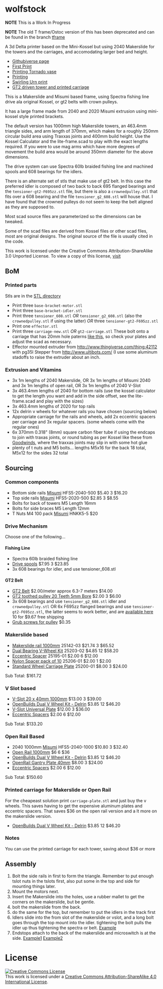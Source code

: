 wolfstock
=========

__NOTE__ This is a Work In Progress

__NOTE__ The old T frame/Ostoc version of this has been deprecated and can be found in the branch [tframe](https://github.com/wolfmanjm/wolfstock/tree/tframe)


A 3d Delta printer based on the Mini-Kossel but using 2040 Makerslide for the
towers and the carriages, and accomodating larger bed and height.

* [Githubiverse page](http://wolfmanjm.github.com/wolfstock)
* [First Print](http://www.youtube.com/watch?v=khotvR7Lyf4)
* [Printing Tornado vase](http://www.youtube.com/watch?v=ChUlHnQ6QRw)
* [Printing](http://youtu.be/xLpwUxT9Mxs)
* [Swirling Urn print](http://flic.kr/p/fC9EcJ)
* [GT2 driven tower and printed carriage](http://youtu.be/qPsmmmQ1G40)

This is a Makerslide and Misumi based frame, using Spectra fishing
line drive ala original Kossel, or gt2 belts with crown pulleys.

It has a large frame made from 2040 and 2020 Misumi extrusion using
mini-kossel style printed brackets.

The default version has 1000mm high Makerslide towers, an 463.4mm triangle
sides, and arm length of 370mm, which makes for a roughly 250mm circular build
area using Traxxas joints and 400mm build height. Use the Kossel Calculator
and the lite-frame.scad to play with the exact lengths required. If you were
to use mag arms which have more degrees of movement the build area would be
around 350mm diameter for the above dimensions.

The drive system can use Spectra 60lb braided fishing line and machined spools
and 608 bearings for the idlers.

There is an alternate set of stls that make use of gt2 belt. In this case the
preferred idler is composed of two back to back 695 flanged bearings and the
`tensioner-gt2-F695zz.stl` file, but there is also a `crownedpulley.stl` that fits
over a 608 bearing and the file `tensioner_g2_608.stl` will house that. I have
found that the crowned pulleys do not seem to keep the belt aligned as they
are supposed to.

Most scad source files are parameterized so the dimensions can be
tweaked.

Some of the scad files are derived from Kossel files or other scad files, most
are original designs. The original source of the file is usually cited in the
code.

This work is licensed under the Creative Commons
Attribution-ShareAlike 3.0 Unported License. To view a copy of this
license, [visit](http://creativecommons.org/licenses/by-sa/3.0/)


## BoM

### Printed parts
Stls are in the
[STL directory](https://github.com/wolfmanjm/wolfstock/tree/master/stl)

* Print three `base-bracket-motor.stl`
* Print three `base-bracket-idler.stl`
* Print three `tensioner_608.stl` *OR* `tensioner_g2_608.stl` (also the `crownedpulley.stl` if using the latter) *OR* three `tensioner-gt2-F695zz.stl`
* Print one `effector.stl`
* Print three `carriage-new.stl` *OR* `gt2-carriage.stl` These bolt onto a carriage that has
  20mm hole paterns
  [like this](https://www.inventables.com/technologies/standard-wheel-carriage-plate),
  so check your plates and adjust the scad as necessary.
* Effector mounted extruder from http://www.thingiverse.com/thing:42112 with pg35l Stepper from http://www.ultibots.com/ (I use some aluminum stadoffs to raise the extruder about an inch.

### Extrusion and Vitamins
* 3x 1m lengths of 2040 Makerslide, OR 3x 1m lengths of Misumi 2040 and
  3x 1m lengths of open rail, OR 3x 1m lengths of 2040 V-Slot
* 3x 463.4mm lengths of 2040 for bottom rails (use the kossel
  calculator to get the length you want and add in the side offset,
  see the lite-frame.scad and play with the sizes)
* 3x 463.4mm lengths of 2020 for top rails
* 12x delrin v wheels for whatever rails you have chosen (sourcing
  below)
* Appropriate carriage for the rails and wheels, add 2x eccentric
  spacers per carriage and 3x regular spacers. (some wheels come with
  the regular ones)
* 6x 370mm 0.318" (8mm) square carbon fiber tube if using the endcaps to join
  with traxas joints, or round tubing as per Kossel like these from
  [Goodwinds](http://goodwinds.com/20015.html), where the traxxas joints may slip in with some hot glue
* plenty of t nuts and M5 bolts...
  lengths M5x16 for the back 18 total, M5x12 for the sides 32 total


## Sourcing

### Common components

* Bottom side rails [Misumi][] HFS5-2040-500 $5.40 3 $16.20
* Top side rails  [Misumi][] HFS5-2020-500 $2.85 3 $8.55
* Bolts for back of towers M5 Length 16mm
* Bolts for side braces M5 Length 12mm
* T Nuts M4 100 pack  [Misumi][] HNKK5-5 $20

### Drive Mechanism

Choose one of the following...

#### Fishing Line
* Spectra 60lb braided fishing line
* [Drive spools](http://3d.grabercars.com/?product=filament-drive-reel-grooved-delrin-18mm-o-d-for-kossel) $7.95 3 $23.85
* 3x 608 bearings for idler, and use tensioner_608.stl

#### GT2 Belt
* [GT2 Belt](http://www.robotdigg.com/product/10/Open-Ended-6mm-Width-GT2-Belt) $2.00/meter approx 6.3-7 meters $14.00
* [GT2 toothed pulley 20 Teeth 5mm Bore](http://www.robotdigg.com/product/9/GT2-Pulley-20-Teeth-5mm-Bore) $2.00 3 $6.00
* 3x 608 bearings and use `tensioner_g2_608.stl` idler and `crownedpulley.stl` OR
  6x F695zz flanged bearings and use `tensioner-gt2-F695zz.stl`, the latter seems to work better, and are
  [available here](http://www.ebay.com/itm/180915657724) 10 for $9.67 free shipping
* [Grub screws for pulley](http://www.robotdigg.com/product/17/M3*4-Grub-Screw-PACK-SET-for-Timing-Pulleys) $0.35

### Makerslide based
* [Makerslide rail 1000mm](https://www.inventables.com/technologies/makerslide) 25142-03 $21.74 3 $65.52
* [Dual Bearing V-Wheel Kit](https://www.inventables.com/technologies/dual-bearing-v-wheel-kit) 25203-02 $4.85 12 $58.20
* [Eccentric Spacer](https://www.inventables.com/technologies/eccentric-spacer) 25195-01 $2.00 6 $12.00
* [Nylon Spacer pack of 10](https://www.inventables.com/technologies/nylon-natural-color-spacer) 25206-01 $2.00 1 $2.00
* [Standard Wheel Carriage Plate](https://www.inventables.com/technologies/standard-wheel-carriage-plate) 25200-01 $8.00 3 $24.00

Sub Total: $161.72

### V Slot based
* [V-Slot 20 x 40mm 1000mm](http://openbuildspartstore.com/v-slot-20-x-40mm/) $13.00 3 $39.00
* [OpenBuilds Dual V Wheel Kit - Delrin](http://openbuildspartstore.com/openbuilds-dual-v-wheel-kit-delrin/) $3.85 12 $46.20
* [V-Slot Universal Plate](http://openbuildspartstore.com/v-slot-universal-plate) $12.00 3 $36.00
* [Eccentric Spacers](http://openbuildspartstore.com/eccentric-spacers/) $2.00 6 $12.00

Sub Total: $133.20

### Open Rail Based
* 2040 1000mm  [Misumi][] HFS5-2040-1000 $10.80 3 $32.40
* [Open Rail 1000mm](http://openbuildspartstore.com/openrail-black-anodized/) $6 6 $36
* [OpenBuilds Dual V Wheel Kit - Delrin](http://openbuildspartstore.com/openbuilds-dual-v-wheel-kit-delrin/) $3.85 12 $46.20
* [OpenRail Gantry Plate 40mm](http://openbuildspartstore.com/openrail-gantry-plate-universal-mount) $8.00 3 $24.00
* [Eccentric Spacers](http://openbuildspartstore.com/eccentric-spacers/) $2.00 6 $12.00

Sub Total: $150.60

### Printed carriage for Makerslide or Open Rail
For the cheapeast solution print `carriage-plate.stl` and just buy the v wheels.
This saves having to get the expensive aluminum plates and eccentric spacers.
That saves $36 on the open rail version and a lt more on the makerslide version.

* [OpenBuilds Dual V Wheel Kit - Delrin](http://openbuildspartstore.com/openbuilds-dual-v-wheel-kit-delrin/) $3.85 12 $46.20


### Notes
You can use the printed carriage for each tower, saving about $36 or more


## Assembly

1. Bolt the side rails in first to form the triangle. Remember to put
enough tslot nuts in the tslots first, also put some in the top and
side for mounting things later.
2. Mount the motors next.
3. Insert the Makerslide into the holes, use a rubber mallet to get the corners on the makerslide, but be gentle.
4. bolt the makerslide from the back.
5. do the same for the top, but remember to put the idlers in the track first
6. Idlers slide into the from slot of the makerslide or vslot, and a long bolt goes through the top mount into the idler. tightening the bolt pulls the idler up thus tightening the spectra or belt. [Example](http://flic.kr/p/iu4RYS)
7. Endstops attach to the back of the makerslide and microswitch is at the side. [Example1](http://flic.kr/p/iu5h2U) [Example2](http://flic.kr/p/iu4MxD)


# License

<a rel="license" href="http://creativecommons.org/licenses/by-sa/4.0/"><img alt="Creative Commons License" style="border-width:0" src="http://i.creativecommons.org/l/by-sa/4.0/88x31.png" /></a><br />This work is licensed under a <a rel="license" href="http://creativecommons.org/licenses/by-sa/4.0/">Creative Commons Attribution-ShareAlike 4.0 International License</a>.

[Misumi]: http://www.misumi-ec.com "Misumi"
